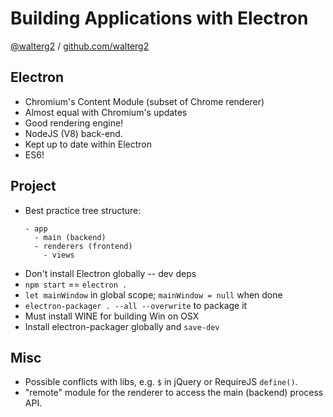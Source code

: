 # Building Applications with Electron

[@walterg2](https://twitter.com/walterg2) / [github.com/walterg2](https://github.com/walterg2)

## Electron

* Chromium's Content Module (subset of Chrome renderer)
* Almost equal with Chromium's updates
* Good rendering engine!
* NodeJS (V8) back-end.
* Kept up to date within Electron
* ES6!

## Project

* Best practice tree structure:
  ```
  - app
    - main (backend)
    - renderers (frontend)
      - views
  ```
* Don't install Electron globally -- dev deps
* `npm start` == `electron .`
* `let mainWindow` in global scope; `mainWindow = null` when done
* `electron-packager . --all --overwrite` to package it
* Must install WINE for building Win on OSX
* Install electron-packager globally and `save-dev`

## Misc

* Possible conflicts with libs, e.g. `$` in jQuery or RequireJS `define()`.
* "remote" module for the renderer to access the main (backend) process API.
